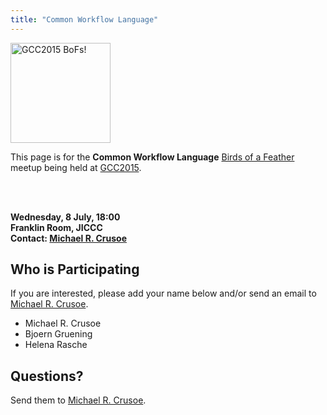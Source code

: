 ```yaml
---
title: "Common Workflow Language"
---
```

<slot name="/events/gcc2015/header" />

<div class='left'><a href='/events/gcc2015/bofs/'><img src="/src/images/logos/GCC2015BoFs300.png" alt="GCC2015 BoFs!" width="160" /></a></div>

This page is for the **Common Workflow Language** [Birds of a Feather](/events/gcc2015/bofs/) meetup being held at [GCC2015](http://gcc2015.tsl.ac.uk/).

<br /><br />

**Wednesday, 8 July, 18:00** <br />
**Franklin Room, JICCC** <br />
**Contact: [Michael R. Crusoe](mailto:crusoe@ucdavis.edu)**


## Who is Participating

If you are interested, please add your name below and/or send an email to [Michael R. Crusoe](mailto:crusoe@ucdavis.edu).

* Michael R. Crusoe
* Bjoern Gruening
* Helena Rasche

## Questions?

Send them to [Michael R. Crusoe](mailto:crusoe@ucdavis.edu).
